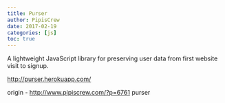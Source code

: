 ```yaml
---
title: Purser
author: PipisCrew
date: 2017-02-19
categories: [js]
toc: true
---
```


A lightweight JavaScript library for preserving user data from first website visit to signup.

http://purser.herokuapp.com/

origin - http://www.pipiscrew.com/?p=6761 purser
